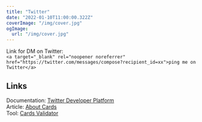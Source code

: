 ```yaml
---
title: "Twitter"
date: "2022-01-10T11:00:00.322Z"
coverImage: "/img/cover.jpg"
ogImage:
  url: "/img/cover.jpg"
---
```


Link for DM on Twitter:  
`<a target="_blank" rel="noopener noreferrer" href="https://twitter.com/messages/compose?recipient_id=xx">ping me on Twitter</a>`

## Links

Documentation: [Twitter Developer Platform](https://developer.twitter.com/en/docs)  
Article: [About Cards](https://developer.twitter.com/en/docs/twitter-for-websites/cards/overview/abouts-cards)  
Tool: [Cards Validator](https://cards-dev.twitter.com/validator)  



